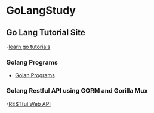 # GoLangStudy

## Go Lang Tutorial Site
 -[learn go tutorials](https://stackify.com/learn-go-tutorials/)

### Golang Programs
 - [Golan Programs](http://www.golangprograms.com/)

### Golang Restful API using GORM and Gorilla Mux
 -[RESTful Web API](http://www.golangprograms.com/advance-programs/golang-restful-api-using-grom-and-gorilla-mux.html)
